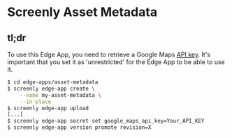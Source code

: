 # Screenly Asset Metadata



## tl;dr

To use this Edge App, you need to retrieve a Google Maps [API key](https://developers.google.com/maps/documentation/javascript/get-api-key). It's important that you set it as 'unrestricted' for the Edge App to be able to use it.

```bash
$ cd edge-apps/asset-metadata
$ screenly edge-app create \
    --name my-asset-metadata \
    --in-place
$ screenly edge-app upload
[...]
$ screenly edge-app secret set google_maps_api_key=Your_API_KEY
$ screenly edge-app version promote revision=X
```
